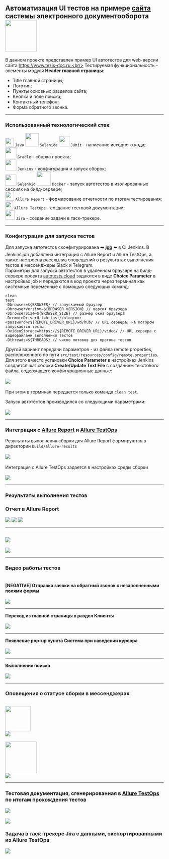 ## Автоматизация UI тестов на примере [сайта](https://www.tezis-doc.ru/) системы электронного документооборота <img src="./images/logos/tezis.svg" width="100" />
В данном проекте представлен пример UI автотестов для web-версии сайта https://www.tezis-doc.ru.<br/>
Тестируемая функциональность - элементы модуля **Header главной страницы**:
- Title главной страницы;
- Логотип;
- Пункты основных разделов сайта;
- Кнопка и поле поиска;
- Контактный телефон;
- Форма обратного звонка.
---
### Использованный технологический стек
<img src="./images/logos/java.svg" width="27" /> `Java` 
<img src="./images/logos/selenide.svg" width="42" /> `Selenide` 
<img src="./images/logos/junit.svg" width="33" /> `JUnit` - написание исходного кода;<br/>
<img src="./images/logos/gradle.svg" width="35" height="35" /> `Gradle` - сборка проекта;<br/>
<img src="./images/logos/jenkins.svg" width="35" height="35" /> `Jenkins` - конфигурация и запуск сборок;<br/>
<img src="./images/logos/selenoid.svg" width="35" /> `Selenoid` 
<img src="./images/logos/docker.svg" width="45" /> `Docker` - запуск автотестов в изолированных сессиях на билд-сервере;<br/>
<img src="./images/logos/allure.svg" width="28" /> `Allure Report` - формирование отчетности по итогам тестирования;<br/>
<img src="./images/logos/allure_testops.svg" width="24.5" /> `Allure TestOps` - создание тестовой документации;<br/>
<img src="./images/logos/jira.svg" width="30" /> `Jira` - создание задачи в таск-трекере.


---
### Конфигурация для запуска тестов
Для запуска автотестов сконфигурирована :arrow_right: **[job](https://jenkins.autotests.cloud/job/08-WakeUpTheo-Tezis/)** :arrow_left: в CI Jenkins. В Jenkins job добавлена интеграция с Allure Report и Allure TestOps, а также настроена расслылка оповещений о результатах выполнения тестов в мессенджеры Slack и Telegram.<br/>
Параметры для запуска автотестов в удаленном браузере на билд-сервере проекта [autotests.cloud](https://selenoid.autotests.cloud/) задаются в виде **Choice Parameter** в настройках job и передаются в код проекта через терминал как системные переменные с помощью следующих команд:

```
clean
test
-Dbrowser=${BROWSER} // запускаемый браузер
-DbrowserVersion=${BROWSER_VERSION} // версия браузера
-DbrowserSize=${BROWSER_SIZE} // размер окна браузера
-DremoteDriverUrl=https://<login>:<password>@${REMOTE_DRIVER_URL}/wd/hub/ // URL сервера, на котором запускаются тесты
-DvideoStorage=https://${REMOTE_DRIVER_URL}/video/ // URL сервера с видеофайлами выполнения тестов
-Dthreads=${THREADS} // число потоков для прогона тестов
```
Другой вариант передачи параметров - из файла remote.properties, расположенного по пути `src/test/resources/config/remote.properties`. Для этого вместо установки **Choice Parameter** в настройках Jenkins создается шаг сборки **Create/Update Text File** с созданием текстового файла, содержащего конфигурационные данные:<br/><br/>
![](./images/screenshots/remote_properties.png)<br/><br/>
При этом в терминал передается только команда `clean test`.


Запуск автотестов производился со следующими параметрами:<br/><br/>
![](./images/screenshots/build_parameters.png)

---
### Интеграция с [Allure Report](https://docs.qameta.io/allure-report/) и [Allure TestOps](https://docs.qameta.io/allure-testops/)
Результаты выполнения сборки для Allure Report формируются в директории `build/allure-results`<br/><br/>
![](./images/screenshots/allure_task.png)<br/><br/>
Интеграция с Allure TestOps задается в настройках среды сборки<br/><br/>
![](./images/screenshots/allure-server.png)

---
### Результаты выполнения тестов


### Отчет в Allure Report
![](./images/screenshots/allure_3.png)
![](./images/screenshots/allure_4.png)
![](./images/screenshots/allure_5.png)

---
![](./images/screenshots/allure_1.png)
---
![](./images/screenshots/allure_2.png)

---
### Видео работы тестов<br/><br/>
**[NEGATIVE] Отправка заявки на обратный звонок с незаполненными полями формы**<br/><br/>
![](./images/attachs/blank_callback_form.gif)

---
**Переход из главной страницы в раздел Клиенты**<br/><br/>
![](./images/attachs/go_to_link.gif)

---
**Появление pop-up пункта Система при наведении курсора**<br/><br/>
![](./images/attachs/popup.gif)

---
**Выполнение поиска**<br/><br/>
![](./images/attachs/search.gif)

---
### Оповещения о статусе сборки в мессенджерах
<img src="src/test/resources/images/logos/slack.svg" width="80" /><br/>
![](./images/screenshots/slack_notice.png)
---
<img src="src/test/resources/images/logos/telegram.svg" width="100" /><br/>
![](./images/screenshots/telegram_notice.png)

---
### Тестовая документация, сгенерированная в [Allure TestOps](https://allure.autotests.cloud/project/670/dashboards) по итогам прохождения тестов
![](./images/screenshots/allure_testops_1.png)<br/><br/>
![](./images/screenshots/allure_testops_2.png)

### [Задача](https://jira.autotests.cloud/browse/HOMEWORK-293) в таск-трекере Jira с данными, экспортированными из Allure TestOps
![](./images/screenshots/jira.png)
